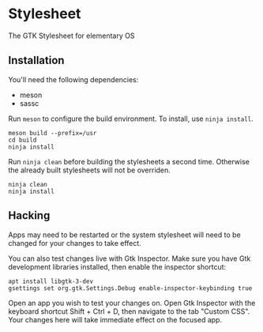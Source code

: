 # Stylesheet

The GTK Stylesheet for elementary OS

## Installation

You'll need the following dependencies:
* meson
* sassc

Run `meson` to configure the build environment. To install, use `ninja install`.

    meson build --prefix=/usr
    cd build
    ninja install

Run `ninja clean` before building the stylesheets a second time. Otherwise the already built stylesheets will not be overriden.

    ninja clean
    ninja install

## Hacking

Apps may need to be restarted or the system stylesheet will need to be changed for your changes to take effect.

You can also test changes live with Gtk Inspector. Make sure you have Gtk development libraries installed, then enable the inspector shortcut:

    apt install libgtk-3-dev
    gsettings set org.gtk.Settings.Debug enable-inspector-keybinding true

Open an app you wish to test your changes on. Open Gtk Inspector with the keyboard shortcut Shift + Ctrl + D, then navigate to the tab "Custom CSS". Your changes here will take immediate effect on the focused app.
